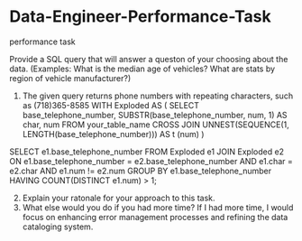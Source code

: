 # Data-Engineer-Performance-Task
performance task

Provide a SQL query that will answer a queston of your choosing about the data. (Examples: What is the median
age of vehicles? What are stats by region of vehicle manufacturer?)
1. The given query returns phone numbers with repeating characters, such as (718)365-8585
WITH Exploded AS (
    SELECT
        base_telephone_number,
        SUBSTR(base_telephone_number, num, 1) AS char,
        num
    FROM
        your_table_name
    CROSS JOIN UNNEST(SEQUENCE(1, LENGTH(base_telephone_number))) AS t (num)
)

SELECT
    e1.base_telephone_number
FROM
    Exploded e1
JOIN
    Exploded e2
ON
    e1.base_telephone_number = e2.base_telephone_number
    AND e1.char = e2.char
    AND e1.num != e2.num
GROUP BY
    e1.base_telephone_number
HAVING
    COUNT(DISTINCT e1.num) > 1;

  

2. Explain your ratonale for your approach to this task.   
3. What else would you do if you had more time?
    If I had more time, I would focus on enhancing error management processes and refining the data cataloging system.
